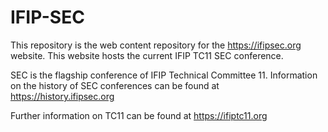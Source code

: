 # IFIP-SEC
This repository is the web content repository for the https://ifipsec.org website. This website hosts the current IFIP TC11 SEC conference.

SEC is the flagship conference of IFIP Technical Committee 11. Information on the history of SEC conferences can be found at https://history.ifipsec.org

Further information on TC11 can be found at https://ifiptc11.org
